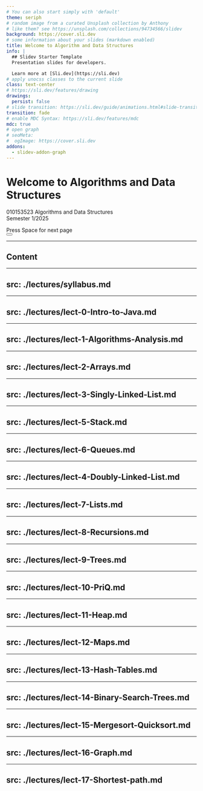 ```yaml
---
# You can also start simply with 'default'
theme: seriph
# random image from a curated Unsplash collection by Anthony
# like them? see https://unsplash.com/collections/94734566/slidev
background: https://cover.sli.dev
# some information about your slides (markdown enabled)
title: Welcome to Algorithm and Data Structures
info: |
  ## Slidev Starter Template
  Presentation slides for developers.

  Learn more at [Sli.dev](https://sli.dev)
# apply unocss classes to the current slide
class: text-center
# https://sli.dev/features/drawing
drawings:
  persist: false
# slide transition: https://sli.dev/guide/animations.html#slide-transitions
transition: fade
# enable MDC Syntax: https://sli.dev/features/mdc
mdc: true
# open graph
# seoMeta:
#  ogImage: https://cover.sli.dev
addons:
  - slidev-addon-graph
---
```


# Welcome to Algorithms and Data Structures
010153523 Algorithms and Data Structures <br>
Semester 1/2025

<div @click="$slidev.nav.next" class="mt-12 py-1" hover:bg="white op-10">
  Press Space for next page <carbon:arrow-right />
</div>

<div class="abs-br m-6 text-xl">
  <button @click="$slidev.nav.openInEditor()" title="Open in Editor" class="slidev-icon-btn">
    <carbon:edit />
  </button>
  <a href="https://github.com/slidevjs/slidev" target="_blank" class="slidev-icon-btn">
    <carbon:logo-github />
  </a>
</div>

<!--
The last comment block of each slide will be treated as slide notes. It will be visible and editable in Presenter Mode along with the slide. [Read more in the docs](https://sli.dev/guide/syntax.html#notes)
-->


---

## Content

<Toc maxDepth='1' columns='2' />

---
src: ./lectures/syllabus.md
---
---
src: ./lectures/lect-0-Intro-to-Java.md
---
---
src: ./lectures/lect-1-Algorithms-Analysis.md
---

---
src: ./lectures/lect-2-Arrays.md
---

---
src: ./lectures/lect-3-Singly-Linked-List.md
---


---
src: ./lectures/lect-5-Stack.md
---
---
src: ./lectures/lect-6-Queues.md
---
---
src: ./lectures/lect-4-Doubly-Linked-List.md
---
---
src: ./lectures/lect-7-Lists.md
---
---
src: ./lectures/lect-8-Recursions.md
---
---
src: ./lectures/lect-9-Trees.md
---
---
src: ./lectures/lect-10-PriQ.md
---
---
src: ./lectures/lect-11-Heap.md
---
---
src: ./lectures/lect-12-Maps.md
---
---
src: ./lectures/lect-13-Hash-Tables.md
---
---
src: ./lectures/lect-14-Binary-Search-Trees.md
---
---
src: ./lectures/lect-15-Mergesort-Quicksort.md
---
---
src: ./lectures/lect-16-Graph.md
---
---
src: ./lectures/lect-17-Shortest-path.md
---